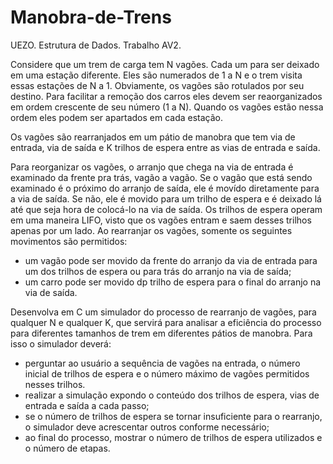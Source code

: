 # Manobra-de-Trens
UEZO. Estrutura de Dados. Trabalho AV2.

Considere que um trem de carga tem N vagões. Cada um para ser deixado em uma estação diferente. Eles são numerados de 1 a N e o trem visita essas estações de N a 1. Obviamente, os vagões são rotulados por seu destino. Para facilitar a remoção dos carros eles devem ser reaorganizados em ordem crescente de seu número (1 a N). Quando os vagões estão nessa ordem eles podem ser apartados em cada estação.

Os vagões são rearranjados em um pátio de manobra que tem via de entrada, via de saída e K trilhos de espera entre as vias de entrada e saída.

Para reorganizar os vagões, o arranjo que chega na via de entrada é examinado da frente pra trás, vagão a vagão. Se o vagão que está sendo examinado é o próximo do arranjo de saída, ele é movído diretamente para a via de saída. Se não, ele é movido para um trilho de espera e é deixado lá até que seja hora de colocá-lo na via de saída. Os trilhos de espera operam em uma maneira LIFO, visto que os vagões entram e saem desses trilhos apenas por um lado. Ao rearranjar os vagões, somente os seguintes movimentos são permitidos:

- um vagão pode ser movido da frente do arranjo da via de entrada para um dos trilhos de espera ou para trás do arranjo na via de saída;
- um carro pode ser movido dp trilho de espera para o final do arranjo na via de saída.

Desenvolva em C um simulador do processo de rearranjo de vagões, para qualquer N e qualquer K, que servirá para analisar a eficiência do processo para diferentes tamanhos de trem em diferentes pátios de manobra. Para isso o simulador deverá:

- perguntar ao usuário a sequência de vagões na entrada, o número inicial de trilhos de espera e o número máximo de vagões permitidos nesses trilhos.
- realizar a simulação expondo o conteúdo dos trilhos de espera, vias de entrada e saída a cada passo;
- se o número de trilhos de espera se tornar insuficiente para o rearranjo, o simulador deve acrescentar outros conforme necessário;
- ao final do processo, mostrar o número de trilhos de espera utilizados e o número de etapas.
